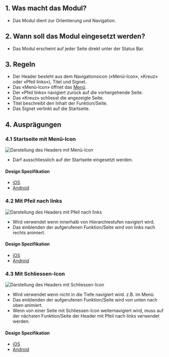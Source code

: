 ## 1. Was macht das Modul?
*   Das Modul dient zur Orientierung und Navigation.

## 2. Wann soll das Modul eingesetzt werden?
*   Das Modul erscheint auf jeder Seite direkt unter der Status Bar.

## 3. Regeln
*   Der Header besteht aus dem Navigationsicon («Menü-Icon», «Kreuz» oder «Pfeil links»), Titel und Signet.
*   Das «Menü-Icon» öffnet das [Menü](https://digital.sbb.ch/de/mobile/module/menu). 
*   Der «Pfeil links» navigiert zurück auf die vorhergehende Seite.
*   Das «Kreuz» schliesst die angezeigte Seite.
*   Titel beschreibt den Inhalt der Funktion/Seite.
*   Das Signet verlinkt auf die Startseite.

## 4. Ausprägungen
### 4.1 Startseite mit Menü-Icon
![Darstellung des Headers mit Menü-Icon](https://raw.githubusercontent.com/sbb-design-systems/sbb-design-system/master/mobile/modules/header/images/MM01_Startseite.png 'class: image')

*   Darf ausschliesslich auf der Startseite eingesetzt werden.

#### Design Spezifikation
*   [iOS](https://sbb.invisionapp.com/d/main#/console/14051805/322943537/inspect)
*   [Android](https://sbb.invisionapp.com/d/main#/console/14051805/322943538/inspect)

### 4.2 Mit Pfeil nach links
![Darstellung des Headers mit Pfeil nach links](https://raw.githubusercontent.com/sbb-design-systems/sbb-design-system/master/mobile/modules/header/images/MM01_Back.png 'class: image')

*   Wird verwendet wenn innerhalb von Hierarchiestufen navigiert wird.
*   Das einblenden der aufgerufenen Funktion/Seite wird von links nach rechts animiert.

#### Design Spezifikation
*   [iOS](https://sbb.invisionapp.com/d/main#/console/14051805/322943539/inspect)
*   [Android](https://sbb.invisionapp.com/d/main#/console/14051805/322943540/inspect)

### 4.3 Mit Schliessen-Icon
![Darstellung des Headers mit Schliessen-Icon](https://raw.githubusercontent.com/sbb-design-systems/sbb-design-system/master/mobile/modules/header/images/MM01_Close.png 'class: image')

*   Wird verwendet wenn nicht in die Tiefe navigiert wird. z.B. im Menü.
*   Das einblenden der aufgerufenen Funktion/Seite wird von unten nach oben animiert.
*   Wenn von einer Seite mit Schliessen-Icon weiternavigiert wird, muss auf der nächsten Funktion/Seite der Header mit Pfeil nach links verwendet werden.

#### Design Spezifikation
*   [iOS](https://sbb.invisionapp.com/d/main#/console/14051805/322943541/inspect)
*   [Android](https://sbb.invisionapp.com/d/main#/console/14051805/322943542/inspect)